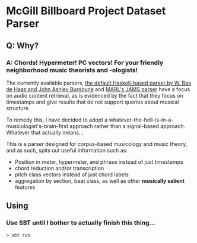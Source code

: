 # McGill Billboard Project Dataset Parser
## Q: Why?
### A: Chords! Hypermeter! PC vectors! For your friendly neighborhood music theorists and -ologists!
The currently available parsers, [the default Haskell-based parser by W. Bas de Haas and John Ashley Burgoyne](http://hackage.haskell.org/package/billboard-parser) and 
[MARL's JAMS parser](https://github.com/marl/jams)
have a focus on audio content retrieval, as is evidenced by the fact that they focus on timestamps 
and give results that do not support queries about musical structure. 

To remedy this, I have decided to adopt a 
whatever-the-hell-is-in-a-musicologist's-brain-first approach rather than a signal-based approach. 
Whatever that actually means...

This is a parser designed for corpus-based musicology and music theory, and as such, spits out
useful information such as:

- Position in meter, hypermeter, and phrase instead of just timestamps
- chord reduction and/or transcription
- pitch class vectors instead of just chord labels
- aggregation by section, beat class, as well as other **musically salient** features


## Using
### Use **SBT** until I bother to actually finish this thing...
``` > sbt run ```